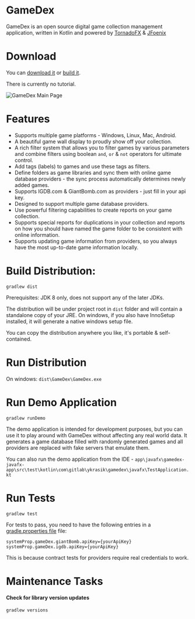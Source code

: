 # GameDex
GameDex is an open source digital game collection management application,
written in Kotlin and powered by [TornadoFX](https://github.com/edvin/tornadofx) & [JFoenix](https://github.com/jfoenixadmin/JFoenix)

# Download
You can [download it](https://github.com/ykrasik/gamedex/releases) or [build it](#build-distribution).

There is currently no tutorial.

![GameDex Main Page](https://gitlab.com/ykrasik/gamedex/wikis/uploads/c07c1ba86490dabb8dc29a2c5c8ffb07/GameDex_Main.JPG)

# Features
* Supports multiple game platforms - Windows, Linux, Mac, Android.
* A beautiful game wall display to proudly show off your collection.
* A rich filter system that allows you to filter games by various parameters and combine filters using boolean `and`, `or` & `not` operators for ultimate control.
* Add tags (labels) to games and use these tags as filters.
* Define folders as game libraries and sync them with online game database providers - the sync process automatically determines newly added games.
* Supports IGDB.com & GiantBomb.com as providers - just fill in your api key.
* Designed to support multiple game database providers.
* Use powerful filtering capabilities to create reports on your game collection.
* Supports special reports for duplications in your collection and reports on how you should have named the game folder to be consistent with online information.
* Supports updating game information from providers, so you always have the most up-to-date game information locally.

# Build Distribution:
`gradlew dist`

Prerequisites: JDK 8 only, does not support any of the later JDKs.

The distribution will be under project root in `dist` folder
and will contain a standalone copy of your JRE.
On windows, if you also have InnoSetup installed, it will generate a native windows setup file.

You can copy the distribution anywhere you like, it's portable & self-contained.

# Run Distribution
On windows: `dist\GameDex\GameDex.exe`

# Run Demo Application
`gradlew runDemo`

The demo application is intended for development purposes,
but you can use it to play around with GameDex without affecting any real world data.
It generates a game database filled with randomly generated games and
all providers are replaced with fake servers that emulate them.

You can also run the demo application from the IDE - `app\javafx\gamedex-javafx-app\src\test\kotlin\com\gitlab\ykrasik\gamedex\javafx\TestApplication.kt`

# Run Tests
`gradlew test`

For tests to pass, you need to have the following entries in a [gradle.properties file](https://docs.gradle.org/current/userguide/build_environment.html#sec:gradle_configuration_properties) file:
```
systemProp.gameDex.giantBomb.apiKey={yourApiKey}
systemProp.gameDex.igdb.apiKey={yourApiKey}
```
This is because contract tests for providers require real credentials to work.

# Maintenance Tasks

#### Check for library version updates
`gradlew versions`